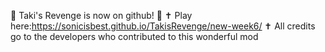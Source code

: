🥳 Taki's Revenge is now on github! 🥳
✝ Play here:https://sonicisbest.github.io/TakisRevenge/new-week6/ ✝
All credits go to the developers who contributed to this wonderful mod
